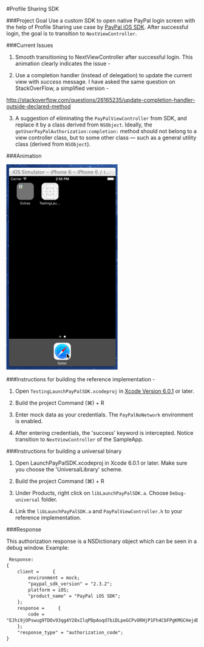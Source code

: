 #Profile Sharing SDK

###Project Goal
Use a custom SDK to open native PayPal login screen with the help of Profile Sharing use case by [PayPal iOS SDK](https://github.com/paypal/PayPal-iOS-SDK). After successful login, the goal is to transition to `NextViewController`. 

###Current Issues

1. Smooth transitioning to NextViewController after successful login. This animation clearly indicates the issue -

2. Use a completion handler (instead of delegation) to update the current view with *success* message. I have asked the same question on StackOverFlow, a simplified version - 

http://stackoverflow.com/questions/26165235/update-completion-handler-outside-declared-method

3. A suggestion of eliminating the `PayPalViewController` from SDK, and replace it by a class derived from `NSObject`. Ideally, the `getUserPayPalAuthorization:completion:` method should not belong to a view controller class, but to some other class — such as a general utility class (derived from `NSObject`).


###Animation 

![Screenshot](DemoApp/Animation/Issue.gif)


###Instructions for building the reference implementation -

1) Open `TestingLaunchPayPalSDK.xcodeproj` in [Xcode Version 6.0.1](https://itunes.apple.com/us/app/xcode/id497799835?ls=1&mt=12) or later. 

2) Build the project Command (⌘) + R

3) Enter mock data as your credentials. The `PayPalNoNetwork` environment is enabled.

4) After entering credentials, the 'success' keyword is intercepted. Notice transition to `NextViewController` of the SampleApp.


###Instructions for building a universal binary

1) Open LaunchPayPalSDK.xcodeproj in Xcode 6.0.1 or later. Make sure you choose the 'UniversalLibrary' scheme.

2) Build the project Command (⌘) + R

3) Under Products, right click on `libLaunchPayPalSDK.a`. Choose `Debug-universal` folder.

4) Link the `libLaunchPayPalSDK.a` and `PayPalViewController.h` to your reference implementation.

###Response

This authorization response is a NSDictionary object which can be seen in a debug window. Example:

     Response:  
    {
        client =     {
            environment = mock;
            "paypal_sdk_version" = "2.3.2";
            platform = iOS;
            "product_name" = "PayPal iOS SDK";
        };
        response =     {
            code = "EJhi9jOPswug9TDOv93qg4Y28xIlqPDpAoqd7biDLpeGCPvORHjP1Fh4CbFPgKMGCHejdDwe9w1uDWnjPCp1lkaFBjVmjvjpFtnr6z1YeBbmfZYqa9faQT_71dmgZhMIFVkbi4yO7hk0LBHXt_wtdsw";
        };
        "response_type" = "authorization_code";
    }





